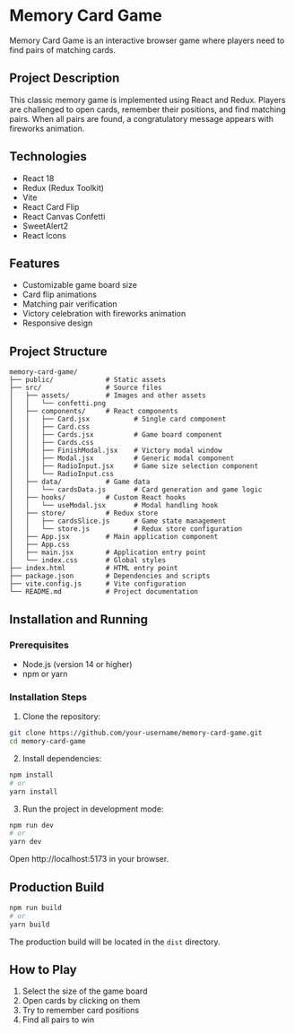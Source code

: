 # Memory Card Game

Memory Card Game is an interactive browser game where players need to find pairs of matching cards.

## Project Description

This classic memory game is implemented using React and Redux. Players are challenged to open cards, remember their positions, and find matching pairs. When all pairs are found, a congratulatory message appears with fireworks animation.

## Technologies

- React 18
- Redux (Redux Toolkit)
- Vite
- React Card Flip
- React Canvas Confetti
- SweetAlert2
- React Icons

## Features

- Customizable game board size
- Card flip animations
- Matching pair verification
- Victory celebration with fireworks animation
- Responsive design

## Project Structure

```
memory-card-game/
├── public/             # Static assets
├── src/                # Source files
│   ├── assets/         # Images and other assets
│   │   └── confetti.png
│   ├── components/     # React components
│   │   ├── Card.jsx           # Single card component
│   │   ├── Card.css
│   │   ├── Cards.jsx          # Game board component
│   │   ├── Cards.css
│   │   ├── FinishModal.jsx    # Victory modal window
│   │   ├── Modal.jsx          # Generic modal component
│   │   ├── RadioInput.jsx     # Game size selection component
│   │   └── RadioInput.css
│   ├── data/           # Game data
│   │   └── cardsData.js       # Card generation and game logic
│   ├── hooks/          # Custom React hooks
│   │   └── useModal.jsx       # Modal handling hook
│   ├── store/          # Redux store
│   │   ├── cardsSlice.js      # Game state management
│   │   └── store.js           # Redux store configuration
│   ├── App.jsx         # Main application component
│   ├── App.css
│   ├── main.jsx        # Application entry point
│   └── index.css       # Global styles
├── index.html          # HTML entry point
├── package.json        # Dependencies and scripts
├── vite.config.js      # Vite configuration
└── README.md           # Project documentation
```

## Installation and Running

### Prerequisites

- Node.js (version 14 or higher)
- npm or yarn

### Installation Steps

1. Clone the repository:

```bash
git clone https://github.com/your-username/memory-card-game.git
cd memory-card-game
```

2. Install dependencies:

```bash
npm install
# or
yarn install
```

3. Run the project in development mode:

```bash
npm run dev
# or
yarn dev
```

Open http://localhost:5173 in your browser.

## Production Build

```bash
npm run build
# or
yarn build
```

The production build will be located in the `dist` directory.

## How to Play

1. Select the size of the game board
2. Open cards by clicking on them
3. Try to remember card positions
4. Find all pairs to win
